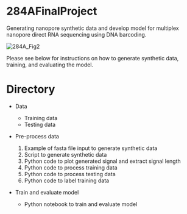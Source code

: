 # 284AFinalProject

Generating nanopore synthetic data and develop model for multiplex nanopore direct RNA sequencing using DNA barcoding.

![284A_Fig2](https://github.com/thaotn18/284AFinalProject/assets/89424709/4b8194df-ecf8-48a8-b361-5d48dab88232)


Please see below for instructions on how to generate synthetic data, training, and evaluating the model.

# Directory
- Data
    - Training data
    - Testing data
    
- Pre-process data
    1. Example of fasta file input to generate synthetic data
    2. Script to generate synthetic data
    3. Python code to plot generated signal and extract signal length
    4. Python code to process training data
    5. Python code to process testing data
    6. Python code to label training data
    
- Train and evaluate model
    - Python notebook to train and evaluate model
